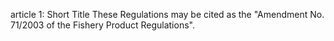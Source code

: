 article 1: Short Title
These Regulations may be cited as the &quot;Amendment No. 71&#x2F;2003 of the Fishery Product Regulations&quot;.
<ul>
</ul>